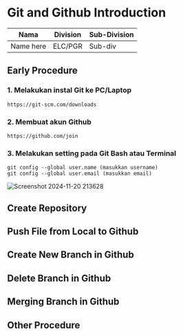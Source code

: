 # Git and Github Introduction

| Nama  | Division        | Sub-Division  |
| ----- | ---------- | ---------- |
| Name here   | ELC/PGR | Sub-div |

## Early Procedure
### 1. Melakukan instal Git ke PC/Laptop
	https://git-scm.com/downloads
### 2. Membuat akun Github
	https://github.com/join
### 3. Melakukan setting pada Git Bash atau Terminal
   ```
   git config --global user.name (masukkan username)
   git config --global user.email (masukkan email)
   ```
![Screenshot 2024-11-20 213628](https://github.com/user-attachments/assets/d80bf2ce-314f-4c7c-a0ca-cc5c730d875a)


## Create Repository

## Push File from Local to Github

## Create New Branch in Github 

## Delete Branch in Github

## Merging Branch in Github

## Other Procedure
